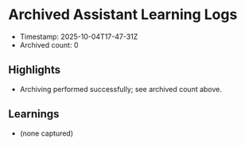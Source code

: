 # Archived Assistant Learning Logs

- Timestamp: 2025-10-04T17-47-31Z
- Archived count: 0

## Highlights

- Archiving performed successfully; see archived count above.

## Learnings

- (none captured)
